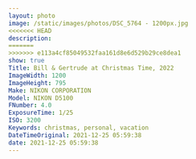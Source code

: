 ```yaml
---
layout: photo
image: /static/images/photos/DSC_5764 - 1200px.jpg
<<<<<<< HEAD
description:
=======
>>>>>>> e113a4cf85049532faa161d8e6d529b29ce8dea1
show: true
Title: Bill & Gertrude at Christmas Time, 2022
ImageWidth: 1200
ImageHeight: 795
Make: NIKON CORPORATION
Model: NIKON D5100
FNumber: 4.0
ExposureTime: 1/25
ISO: 3200
Keywords: christmas, personal, vacation
DateTimeOriginal: 2021-12-25 05:59:38
date: 2021-12-25 05:59:38
---
```

